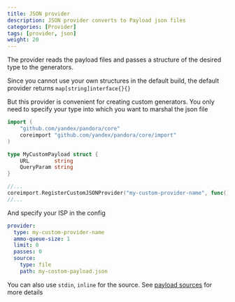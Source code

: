```yaml
---
title: JSON provider
description: JSON provider converts to Payload json files
categories: [Provider]
tags: [provider, json]
weight: 20
---
```


The provider reads the payload files and passes a structure of the desired type to the generators.

Since you cannot use your own structures in the default build, the default provider returns
`map[string]interface{}{}`

But this provider is convenient for creating custom generators.
You only need to specify your type into which you want to marshal the json file

```go
import (
	"github.com/yandex/pandora/core"
	coreimport "github.com/yandex/pandora/core/import"
)

type MyCustomPayload struct {
	URL        string
	QueryParam string
}

//...
coreimport.RegisterCustomJSONProvider("my-custom-provider-name", func() core.Ammo { return &MyCustomPayload{} })
//...
```

And specify your ISP in the config

```yaml
provider:
  type: my-custom-provider-name
  ammo-queue-size: 1
  limit: 0
  passes: 0
  source:
    type: file
    path: my-costom-payload.json
```

You can also use `stdin`, `inline` for the source. See [payload sources](data-sources.md) for more details